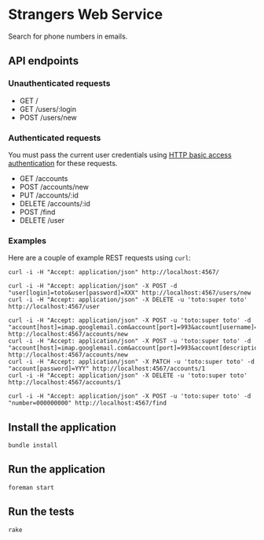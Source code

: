 # Strangers Web Service

Search for phone numbers in emails.

## API endpoints

### Unauthenticated requests

- GET /
- GET /users/:login
- POST /users/new

### Authenticated requests

You must pass the current user credentials using [HTTP basic access authentication](https://en.wikipedia.org/wiki/Basic_access_authentication) for these requests.

- GET /accounts
- POST /accounts/new
- PUT /accounts/:id
- DELETE /accounts/:id
- POST /find
- DELETE /user

### Examples

Here are a couple of example REST requests using `curl`:

    curl -i -H "Accept: application/json" http://localhost:4567/

    curl -i -H "Accept: application/json" -X POST -d "user[login]=toto&user[password]=XXX" http://localhost:4567/users/new
    curl -i -H "Accept: application/json" -X DELETE -u 'toto:super toto' http://localhost:4567/user

    curl -i -H "Accept: application/json" -X POST -u 'toto:super toto' -d "account[host]=imap.googlemail.com&account[port]=993&account[username]=totothestranger&account[password]=XXX" http://localhost:4567/accounts/new
    curl -i -H "Accept: application/json" -X POST -u 'toto:super toto' -d "account[host]=imap.googlemail.com&account[port]=993&account[description]=blah&account[username]=totothestranger&account[password]=XXX" http://localhost:4567/accounts/new
    curl -i -H "Accept: application/json" -X PATCH -u 'toto:super toto' -d "account[password]=YYY" http://localhost:4567/accounts/1
    curl -i -H "Accept: application/json" -X DELETE -u 'toto:super toto' http://localhost:4567/accounts/1

    curl -i -H "Accept: application/json" -X POST -u 'toto:super toto' -d "number=000000000" http://localhost:4567/find

## Install the application

`bundle install`

## Run the application

`foreman start`

## Run the tests

`rake`


